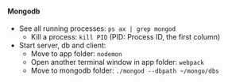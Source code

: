 #### Mongodb
+ See all running processes: `ps ax | grep mongod`
    - Kill a process: `kill PID` (PID: Process ID, the first column)
+ Start server, db and client: 
    - Move to app folder: `nodemon`
    - Open another terminal window in app folder: `webpack`
    - Move to mongodb folder: `./mongod --dbpath ~/mongo/dbs`